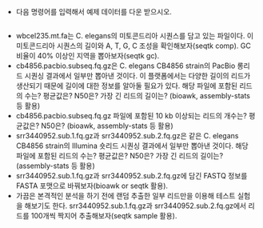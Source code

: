 - 다음 명령어를 입력해서 예제 데이터를 다운 받으시오.
```

```

- wbcel235.mt.fa는 C. elegans의 미토콘드리아 시퀀스를 담고 있는 파일이다. 이 미토콘드리아 시퀀스의 길이와 A, T, G, C 조성을 확인해보자(seqtk comp). GC 비율이 40% 이상인 지역을 뽑아보자(seqtk gc).
- cb4856.pacbio.subseq.fq.gz은 C. elegans CB4856 strain의 PacBio 롱리드 시퀀싱 결과에서 일부만 뽑아낸 것이다. 이 플랫폼에서는 다양한 길이의 리드가 생산되기 때문에 길이에 대한 정보를 알아둘 필요가 있다. 해당 파일에 포함된 리드의 수는? 평균값은? N50은? 가장 긴 리드의 길이는? (bioawk, assembly-stats 등 활용)
- cb4856.pacbio.subseq.fq.gz 파일에 포함된 10 kb 이상되는 리드의 개수는? 평균값은? N50은? (bioawk, assembly-stats 등 활용)
- srr3440952.sub.1.fq.gz과 srr3440952.sub.2.fq.gz은 같은 C. elegans CB4856 strain의 Illumina 숏리드 시퀀싱 결과에서 일부만 뽑아낸 것이다. 해당 파일에 포함된 리드의 수는? 평균값은? N50은? 가장 긴 리드의 길이는? (assembly-stats 등 활용)
- srr3440952.sub.1.fq.gz과 srr3440952.sub.2.fq.gz에 담긴 FASTQ 정보를 FASTA 포맷으로 바꿔보자(bioawk or seqtk 활용).
- 가끔은 본격적인 분석을 하기 전에 랜덤 추출한 일부 리드만을 이용해 테스트 실험을 해보기도 한다. srr3440952.sub.1.fq.gz과 srr3440952.sub.2.fq.gz에서 리드를 100개씩 짝지어 추출해보자(seqtk sample 활용).

